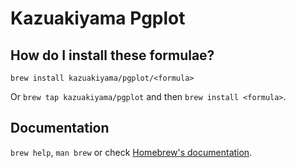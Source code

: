 # Kazuakiyama Pgplot

## How do I install these formulae?

`brew install kazuakiyama/pgplot/<formula>`

Or `brew tap kazuakiyama/pgplot` and then `brew install <formula>`.

## Documentation

`brew help`, `man brew` or check [Homebrew's documentation](https://docs.brew.sh).
